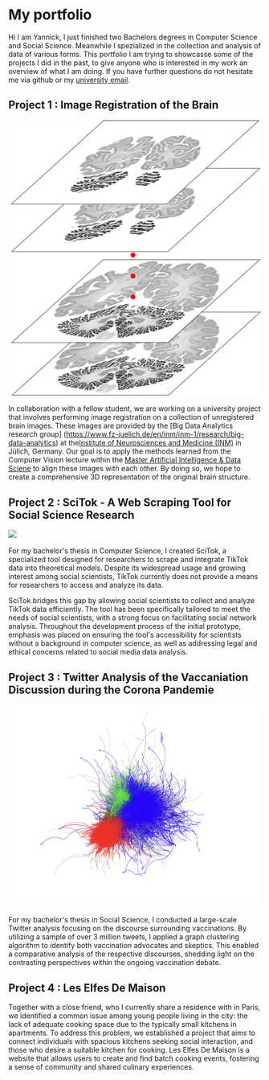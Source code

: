 # My portfolio

Hi I am Yannick, I just finished two Bachelors degrees in Computer Science and Social Science. Meanwhile I spezialized in the collection and analysis of data of various forms. This portfolio I am trying to showcasse some of the projects I did in the past, to give anyone who is interested in my work an overview of what I am doing. If you have further questions do not hesitate me via github or my [university email](lazel102@hhu.de).

## Project 1 : Image Registration of the Brain

![](figs/stacking.png)

In collaboration with a fellow student, we are working on a university project that involves performing image registration on a collection of unregistered brain images. These images are provided by the  [Big Data Analytics research group] (https://www.fz-juelich.de/en/inm/inm-1/research/big-data-analytics) at the[Institute of Neurosciences and Medicine (INM)](https://www.fz-juelich.de/en) in Jülich, Germany. Our goal is to apply the methods learned from the Computer Vision lecture within the  [Master Artificial Intelligence & Data Sciene](https://www.heicad.hhu.de/lehre/masters-programme-ai-and-data-science) to align these images with each other.  By doing so, we hope to create a comprehensive 3D representation of the original brain structure.


## Project 2 : SciTok - A Web Scraping Tool for Social Science Research

![](figs/FirstGraphVisualization.png)

For my bachelor's thesis in Computer Science, I created SciTok, a specialized tool designed for researchers to scrape and integrate TikTok data into theoretical models. Despite its widespread usage and growing interest among social scientists, TikTok currently does not provide a means for researchers to access and analyze its data.

SciTok bridges this gap by allowing social scientists to collect and analyze TikTok data efficiently. The tool has been specifically tailored to meet the needs of social scientists, with a strong focus on facilitating social network analysis. Throughout the development process of the initial prototype, emphasis was placed on ensuring the tool's accessibility for scientists without a background in computer science, as well as addressing legal and ethical concerns related to social media data analysis.



## Project 3 : Twitter Analysis of the Vaccaniation Discussion during the Corona Pandemie

![](figs/graph_vaccination.png)


For my bachelor's thesis in Social Science, I conducted a large-scale Twitter analysis focusing on the discourse surrounding vaccinations. By utilizing a sample of over 3 million tweets, I applied a graph clustering algorithm to identify both vaccination advocates and skeptics. This enabled a comparative analysis of the respective discourses, shedding light on the contrasting perspectives within the ongoing vaccination debate.

## Project 4 : Les Elfes De Maison 

Together with a close friend, who I currently share a residence with in Paris, we identified a common issue among young people living in the city: the lack of adequate cooking space due to the typically small kitchens in apartments. To address this problem, we established a project that aims to connect individuals with spacious kitchens seeking social interaction, and those who desire a suitable kitchen for cooking. Les Elfes De Maison is a website that allows users to create and find batch cooking events, fostering a sense of community and shared culinary experiences.

